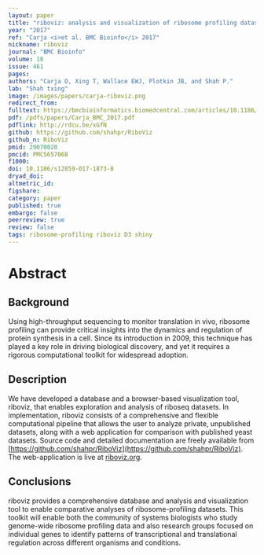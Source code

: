 ```yaml
---
layout: paper
title: "riboviz: analysis and visualization of ribosome profiling datasets."
year: "2017"
ref: "Carja <i>et al. BMC Bioinfo</i> 2017"
nickname: riboviz
journal: "BMC Bioinfo"
volume: 18
issue: 461
pages: 
authors: "Carja O, Xing T, Wallace EWJ, Plotkin JB, and Shah P."
lab: "Shah txing"
image: /images/papers/carja-riboviz.png
redirect_from: 
fulltext: https://bmcbioinformatics.biomedcentral.com/articles/10.1186/s12859-017-1873-8 
pdf: /pdfs/papers/Carja_BMC_2017.pdf
pdflink: http://rdcu.be/xGfN
github: https://github.com/shahpr/RiboViz
github_n: RiboViz
pmid: 29070028
pmcid: PMC5657068
f1000: 
doi: 10.1186/s12859-017-1873-8
dryad_doi: 
altmetric_id: 
figshare: 
category: paper
published: true
embargo: false
peerreview: true
review: false
tags: ribosome-profiling riboviz D3 shiny
---
```

# Abstract 

## Background
Using high-throughput sequencing to monitor translation in vivo, ribosome profiling can provide critical insights into the dynamics and regulation of protein synthesis in a cell. Since its introduction in 2009, this technique has played a key role in driving biological discovery, and yet it requires a rigorous computational toolkit for widespread adoption.

## Description
We have developed a database and a browser-based visualization tool, riboviz, that enables exploration and analysis of riboseq datasets. In implementation, riboviz consists of a comprehensive and flexible computational pipeline that allows the user to analyze private, unpublished datasets, along with a web application for comparison with published yeast datasets. Source code and detailed documentation are freely available from [https://github.com/shahpr/RiboViz](https://github.com/shahpr/RiboViz). The web-application is live at [riboviz.org](https://riboviz.org).

## Conclusions
riboviz provides a comprehensive database and analysis and visualization tool to enable comparative analyses of ribosome-profiling datasets. This toolkit will enable both the community of systems biologists who study genome-wide ribosome profiling data and also research groups focused on individual genes to identify patterns of transcriptional and translational regulation across different organisms and conditions.

